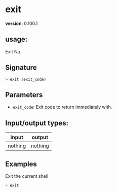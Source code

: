 # exit

**version**: 0.100.1

## **usage**:

Exit Nu.

## Signature

`> exit (exit_code)`

## Parameters

- `exit_code`: Exit code to return immediately with.

## Input/output types:

| input   | output  |
| ------- | ------- |
| nothing | nothing |

## Examples

Exit the current shell

```bash
> exit
```
